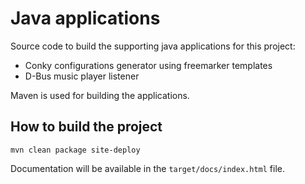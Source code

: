 # Java applications
Source code to build the supporting java applications for this project:

- Conky configurations generator using freemarker templates
- D-Bus music player listener

Maven is used for building the applications.

## How to build the project
```
mvn clean package site-deploy
```
Documentation will be available in the `target/docs/index.html` file.